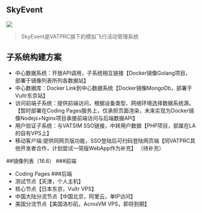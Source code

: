 ## SkyEvent
![](http://7xksvs.com1.z0.glb.clouddn.com/images/skyevent2-preview.png)

> SkyEvent是VATPRC旗下的模拟飞行活动管理系统

## 子系统构建方案

*  中心数据系统：开放API调用，子系统相互链接【Docker镜像Golang项目，部署于镜像列表所列各数据站】
*  中心数据库：Docker Link到中心数据系统【Docker镜像MongoDb，部署于Vultr东京站】
*  访问前端子系统：提供前端访问，根据设备类型、网络环境选择数据系统源。【暂时部署在Coding Pages服务上，仅承担页面渲染，未来实现为Docker镜像Nodejs+Nginx项目承接前端访问与后端数据API】
*  用户验证子系统：与VATSIM SSO链接，中转用户数据【PHP项目，部属在LA的自有VPS上】
*  移动客户端:提供同网页版功能，SSO登陆后可扫码登陆网页端【同VATPRC其他开发者合作，计划尝试一简版WebApp作为补充】
 （待补充）

##镜像列表（16.6）
###前端
  - Coding Pages
###后端
  - 测试节点【天津，个人主机】
  - 核心节点【日本东京，Vultr VPS】
  - 中国大陆分流节点【中国北京，阿里云，单IP访问】
  - 美国分流节点【美国洛杉矶，AcrosVM VPS，即将到期】